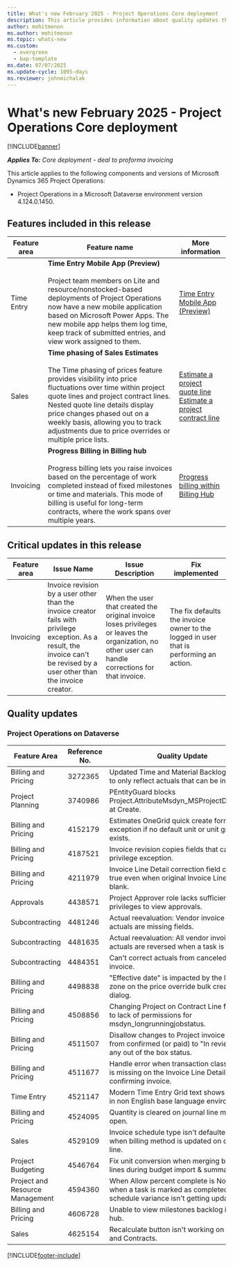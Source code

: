 ```yaml
---
title: What's new February 2025 - Project Operations Core deployment
description: This article provides information about quality updates that are available in the February 2025 release of Microsoft Dynamics 365 Project Operations Core deployment.
author: mohitmenon
ms.author: mohitmenon
ms.topic: whats-new
ms.custom:
  - evergreen
  - bap-template
ms.date: 07/07/2025
ms.update-cycle: 1095-days
ms.reviewer: johnmichalak
---
```


# What's new February 2025 - Project Operations Core deployment

[!INCLUDE[banner](../../includes/banner.md)]

_**Applies To:** Core deployment - deal to proforma invoicing_

This article applies to the following components and versions of Microsoft Dynamics 365 Project Operations:

- Project Operations in a Microsoft Dataverse environment version 4.124.0.1450.

## Features included in this release

| **Feature area** | **Feature name** | **More information** |
| --- | --- | --- |
| Time Entry |**Time Entry Mobile App (Preview)** <br><br>  Project team members on Lite and resource/nonstocked-based deployments of Project Operations now have a new mobile application based on Microsoft Power Apps. The new mobile app helps them log time, keep track of submitted entries, and view work assigned to them. | [Time Entry Mobile App (Preview)](../../time/time-entry-mobile-app.md)  |
| Sales |**Time phasing of Sales Estimates** <br><br> The Time phasing of prices feature provides visibility into price fluctuations over time within project quote lines and project contract lines. Nested quote line details display price changes phased out on a weekly basis, allowing you to track adjustments due to price overrides or multiple price lists.| [Estimate a project quote line](../../sales/create-estimate-quote-line.md) <br> [Estimate a project contract line](../../sales/create-estimate-contract-line.md) |
| Invoicing |**Progress Billing in Billing hub** <br><br> Progress billing lets you raise invoices based on the percentage of work completed instead of fixed milestones or time and materials. This mode of billing is useful for long-term contracts, where the work spans over multiple years. | [Progress billing within Billing Hub](../../proforma-invoicing/billing-hub.md)  |

## Critical updates in this release

| **Feature area** | **Issue Name** | **Issue Description** | **Fix implemented** |
| --- | --- | --- | --- | 
| Invoicing | Invoice revision by a user other than the invoice creator fails with privilege exception. As a result, the invoice can't be revised by a user other than the invoice creator. | When the user that created the original invoice loses privileges or leaves the organization, no other user can handle corrections for that invoice. | The fix defaults the invoice owner to the logged in user that is performing an action. |


## Quality updates

### Project Operations on Dataverse

| **Feature Area** | **Reference No.** | **Quality Update** |
| --- | --- | --- |
|Billing and Pricing|	3272365|	Updated Time and Material Backlog Filters to only reflect actuals that can be invoiced.|
|Project Planning|	3740986|	PEntityGuard blocks Project.AttributeMsdyn_MSProjectDocument at Create.|
|Billing and Pricing|	4152179|	Estimates OneGrid quick create form throws exception if no default unit or unit group exists.|
|Billing and Pricing|	4187521|	Invoice revision copies fields that cause privilege exception.|
|Billing and Pricing|	4211979|	Invoice Line Detail correction field can be true even when original Invoice Line Detail is blank.|
|Approvals|	4438571|	Project Approver role lacks sufficient privileges to view approvals.|
|Subcontracting|	4481246|	Actual reevaluation: Vendor invoice cost actuals are missing fields.|
|Subcontracting|	4481635|	Actual reevaluation: All vendor invoice actuals are reversed when a task is deleted.|
|Subcontracting|	4484351|	Can't correct actuals from canceled vendor invoice.|
|Billing and Pricing|	4498838|	"Effective date" is impacted by the local time zone on the price override bulk create dialog.|
|Billing and Pricing|	4508856|	Changing Project on Contract Line fails due to lack of permissions for msdyn_longrunningjobstatus.|
|Billing and Pricing|	4511507|	Disallow changes to Project invoice status from confirmed (or paid) to "In review" or any out of the box status.|
|Billing and Pricing|	4511677|	Handle error when transaction classification is missing on the Invoice Line Detail when confirming invoice.|
|Time Entry|	4521147|	Modern Time Entry Grid text shows English in non English base language environments.|
|Billing and Pricing|	4524095|	Quantity is cleared on journal line main form open.|
|Sales|	4529109|	Invoice schedule type isn't defaulted again when billing method is updated on quote line.|
|Project Budgeting|	4546764|	Fix unit conversion when merging budget lines during budget import & summarization.|
|Project and Resource Management|	4594360|	When Allow percent complete is No, and when a task is marked as completed, schedule variance isn't getting updated.|
|Billing and Pricing|	4606728|	Unable to view milestones backlog in Billing hub.|
|Sales|	4625154|	Recalculate button isn't working on Quotes and Contracts.|

[!INCLUDE[footer-include](../../includes/footer-banner.md)]
